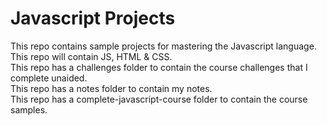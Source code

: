# Javascript Projects

This repo contains sample projects for mastering the Javascript language.   
This repo will contain JS, HTML & CSS.  
This repo has a challenges folder to contain the course challenges that I complete unaided.  
This repo has a notes folder to contain my notes.  
This repo has a complete-javascript-course folder to contain the course samples.  
